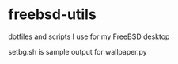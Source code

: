 # freebsd-utils
dotfiles and scripts I use for my FreeBSD desktop

setbg.sh is sample output for wallpaper.py

